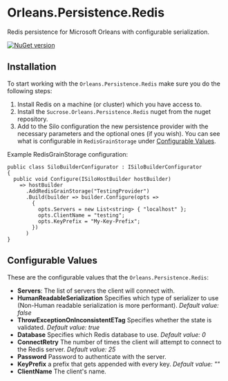 # Orleans.Persistence.Redis
Redis persistence for Microsoft Orleans with configurable serialization.

[![NuGet version](https://badge.fury.io/nu/Sucrose.Orleans.Persistence.Redis.svg)](https://badge.fury.io/nu/Sucrose.Orleans.Persistence.Redis)

## Installation
To start working with the `Orleans.Persistence.Redis` make sure you do the following steps:

1. Install Redis on a machine (or cluster) which you have access to.
3. Install the `Sucrose.Orleans.Persistence.Redis` nuget from the nuget repository.
4. Add to the Silo configuration the new persistence provider with the necessary parameters and the optional ones (if you wish). You can see what is configurable in `RedisGrainStorage` under [Configurable Values](#configurableValues).

Example RedisGrainStorage configuration:
```CSharp
public class SiloBuilderConfigurator : ISiloBuilderConfigurator
{
  public void Configure(ISiloHostBuilder hostBuilder)
    => hostBuilder
      .AddRedisGrainStorage("TestingProvider")
      .Build(builder => builder.Configure(opts =>
        {
          opts.Servers = new List<string> { "localhost" };
          opts.ClientName = "testing";
          opts.KeyPrefix = "My-Key-Prefix";
        })
      )
}
```

## <a name="configurableValues"></a>Configurable Values
These are the configurable values that the `Orleans.Persistence.Redis`:

- **Servers**: The list of servers the client will connect with.
- **HumanReadableSerialization** Specifies which type of serializer to use (Non-Human readable serialization is more performant). *Default value: false*
- **ThrowExceptionOnInconsistentETag** Specifies whether the state is validated. *Default value: true*
- **Database** Specifies which Redis database to use. *Default value: 0*
- **ConnectRetry** The number of times the client will attempt to connect to the Redis server. *Default value: 25*
- **Password** Password to authenticate with the server.
- **KeyPrefix** a prefix that gets appended with every key. *Default value: ""*
- **ClientName** The client's name.
